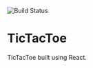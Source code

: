 ![Build Status](https://travis-ci.org/RussellGilmore/TicTacToe.svg?branch=master)

# TicTacToe
TicTacToe built using React. 
